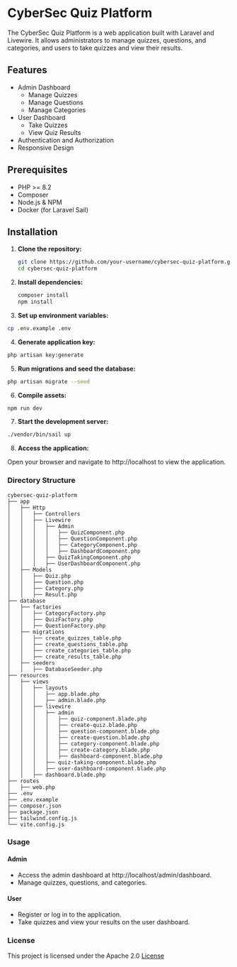 # CyberSec Quiz Platform

The CyberSec Quiz Platform is a web application built with Laravel and Livewire. It allows administrators to manage quizzes, questions, and categories, and users to take quizzes and view their results.

## Features

- Admin Dashboard
  - Manage Quizzes
  - Manage Questions
  - Manage Categories
- User Dashboard
  - Take Quizzes
  - View Quiz Results
- Authentication and Authorization
- Responsive Design

## Prerequisites

- PHP \>= 8.2
- Composer
- Node.js & NPM
- Docker (for Laravel Sail)

## Installation

1. **Clone the repository:**

   ```bash
   git clone https://github.com/your-username/cybersec-quiz-platform.git
   cd cybersec-quiz-platform
   ```

2. **Install dependencies:**

   ```bash
   composer install
   npm install
   ```

3. **Set up environment variables:**

  ```bash
  cp .env.example .env
  ```

4. **Generate application key:**

  ```bash
  php artisan key:generate
  ```

5. **Run migrations and seed the database:**

  ```bash
  php artisan migrate --seed
  ```

6. **Compile assets:**

  ```bash
  npm run dev
  ```

7. **Start the development server:**

  ```bash
  ./vendor/bin/sail up
  ```

8. **Access the application:**

  Open your browser and navigate to http://localhost to view the application.

### Directory Structure

  ```plaintext
  cybersec-quiz-platform
  ├── app
  │   ├── Http
  │   │   ├── Controllers
  │   │   ├── Livewire
  │   │   │   ├── Admin
  │   │   │   │   ├── QuizComponent.php
  │   │   │   │   ├── QuestionComponent.php
  │   │   │   │   ├── CategoryComponent.php
  │   │   │   │   ├── DashboardComponent.php
  │   │   │   ├── QuizTakingComponent.php
  │   │   │   ├── UserDashboardComponent.php
  │   ├── Models
  │   │   ├── Quiz.php
  │   │   ├── Question.php
  │   │   ├── Category.php
  │   │   ├── Result.php
  ├── database
  │   ├── factories
  │   │   ├── CategoryFactory.php
  │   │   ├── QuizFactory.php
  │   │   ├── QuestionFactory.php
  │   ├── migrations
  │   │   ├── create_quizzes_table.php
  │   │   ├── create_questions_table.php
  │   │   ├── create_categories_table.php
  │   │   ├── create_results_table.php
  │   ├── seeders
  │   │   ├── DatabaseSeeder.php
  ├── resources
  │   ├── views
  │   │   ├── layouts
  │   │   │   ├── app.blade.php
  │   │   │   ├── admin.blade.php
  │   │   ├── livewire
  │   │   │   ├── admin
  │   │   │   │   ├── quiz-component.blade.php
  │   │   │   │   ├── create-quiz.blade.php
  │   │   │   │   ├── question-component.blade.php
  │   │   │   │   ├── create-question.blade.php
  │   │   │   │   ├── category-component.blade.php
  │   │   │   │   ├── create-category.blade.php
  │   │   │   │   ├── dashboard-component.blade.php
  │   │   │   ├── quiz-taking-component.blade.php
  │   │   │   ├── user-dashboard-component.blade.php
  │   │   ├── dashboard.blade.php
  ├── routes
  │   ├── web.php
  ├── .env
  ├── .env.example
  ├── composer.json
  ├── package.json
  ├── tailwind.config.js
  └── vite.config.js
  ```

### Usage

#### Admin
- Access the admin dashboard at http://localhost/admin/dashboard.
- Manage quizzes, questions, and categories.

#### User
- Register or log in to the application.
- Take quizzes and view your results on the user dashboard.

### License

This project is licensed under the Apache 2.0 [License](https://github.com/Dnakitare/cybersec-quiz?tab=Apache-2.0-1-ov-file#readme)
